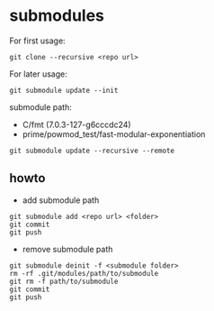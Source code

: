 submodules
==========

For first usage:
```
git clone --recursive <repo url>
```

For later usage:
```
git submodule update --init
```

submodule path:

- C/fmt (7.0.3-127-g6cccdc24)
- prime/powmod_test/fast-modular-exponentiation

```
git submodule update --recursive --remote
```

## howto

* add submodule path
```
git submodule add <repo url> <folder>
git commit
git push
```

* remove submodule path

```
git submodule deinit -f <submodule folder>
rm -rf .git/modules/path/to/submodule
git rm -f path/to/submodule
git commit
git push
```

